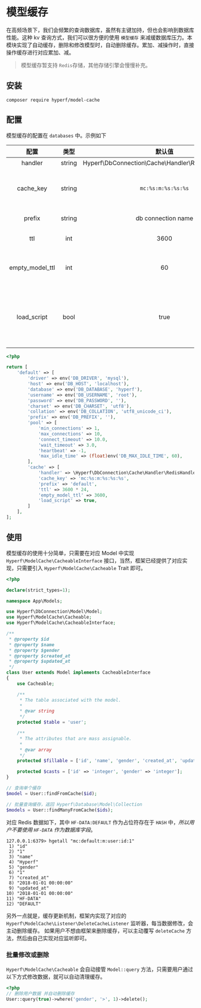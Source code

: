 # 模型缓存

在高频场景下，我们会频繁的查询数据库，虽然有主键加持，但也会影响到数据库性能。这种 kv 查询方式，我们可以很方便的使用 `模型缓存` 来减缓数据库压力。本模块实现了自动缓存，删除和修改模型时，自动删除缓存。累加、减操作时，直接操作缓存进行对应累加、减。

> 模型缓存暂支持 `Redis`存储，其他存储引擎会慢慢补充。

## 安装

```
composer require hyperf/model-cache
```

## 配置

模型缓存的配置在 `databases` 中。示例如下

|      配置       |  类型  |                        默认值                         |                备注                 |
|:---------------:|:------:|:-----------------------------------------------------:|:-----------------------------------:|
|     handler     | string | Hyperf\DbConnection\Cache\Handler\RedisHandler::class |                 无                  |
|    cache_key    | string |                  `mc:%s:m:%s:%s:%s`                   | `mc:缓存前缀:m:表名:主键 KEY:主键值` |
|     prefix      | string |                  db connection name                   |              缓存前缀               |
|       ttl       |  int   |                         3600                          |              超时时间               |
| empty_model_ttl |  int   |                          60                           |      查询不到数据时的超时时间       |
|   load_script   |  bool  |                         true                          | Redis 引擎下 是否使用 evalSha 代替 eval |

```php
<?php

return [
    'default' => [
        'driver' => env('DB_DRIVER', 'mysql'),
        'host' => env('DB_HOST', 'localhost'),
        'database' => env('DB_DATABASE', 'hyperf'),
        'username' => env('DB_USERNAME', 'root'),
        'password' => env('DB_PASSWORD', ''),
        'charset' => env('DB_CHARSET', 'utf8'),
        'collation' => env('DB_COLLATION', 'utf8_unicode_ci'),
        'prefix' => env('DB_PREFIX', ''),
        'pool' => [
            'min_connections' => 1,
            'max_connections' => 10,
            'connect_timeout' => 10.0,
            'wait_timeout' => 3.0,
            'heartbeat' => -1,
            'max_idle_time' => (float)env('DB_MAX_IDLE_TIME', 60),
        ],
        'cache' => [
            'handler' => \Hyperf\DbConnection\Cache\Handler\RedisHandler::class,
            'cache_key' => 'mc:%s:m:%s:%s:%s',
            'prefix' => 'default',
            'ttl' => 3600 * 24,
            'empty_model_ttl' => 3600,
            'load_script' => true,
        ]
    ],
];
```

## 使用

模型缓存的使用十分简单，只需要在对应 Model 中实现 `Hyperf\ModelCache\CacheableInterface` 接口，当然，框架已经提供了对应实现，只需要引入 `Hyperf\ModelCache\Cacheable` Trait 即可。

```php
<?php

declare(strict_types=1);

namespace App\Models;

use Hyperf\DbConnection\Model\Model;
use Hyperf\ModelCache\Cacheable;
use Hyperf\ModelCache\CacheableInterface;

/**
 * @property $id
 * @property $name
 * @property $gender
 * @property $created_at
 * @property $updated_at
 */
class User extends Model implements CacheableInterface
{
    use Cacheable;

    /**
     * The table associated with the model.
     *
     * @var string
     */
    protected $table = 'user';

    /**
     * The attributes that are mass assignable.
     *
     * @var array
     */
    protected $fillable = ['id', 'name', 'gender', 'created_at', 'updated_at'];

    protected $casts = ['id' => 'integer', 'gender' => 'integer'];
}

// 查询单个缓存
$model = User::findFromCache($id);

// 批量查询缓存，返回 Hyperf\Database\Model\Collection
$models = User::findManyFromCache($ids);

```

对应 Redis 数据如下，其中 `HF-DATA:DEFAULT` 作为占位符存在于 `HASH` 中，*所以用户不要使用 `HF-DATA` 作为数据库字段*。
```
127.0.0.1:6379> hgetall "mc:default:m:user:id:1"
 1) "id"
 2) "1"
 3) "name"
 4) "Hyperf"
 5) "gender"
 6) "1"
 7) "created_at"
 8) "2018-01-01 00:00:00"
 9) "updated_at"
10) "2018-01-01 00:00:00"
11) "HF-DATA"
12) "DEFAULT"
```

另外一点就是，缓存更新机制，框架内实现了对应的 `Hyperf\ModelCache\Listener\DeleteCacheListener` 监听器，每当数据修改，会主动删除缓存。
如果用户不想由框架来删除缓存，可以主动覆写 `deleteCache` 方法，然后由自己实现对应监听即可。

### 批量修改或删除

`Hyperf\ModelCache\Cacheable` 会自动接管 `Model::query` 方法，只需要用户通过以下方式修改数据，就可以自动清理缓存。

```php
<?php
// 删除用户数据 并自动删除缓存
User::query(true)->where('gender', '>', 1)->delete();
```
